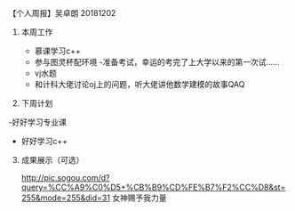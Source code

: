 【个人周报】吴卓朗 20181202

1. 本周工作

    - 慕课学习c++
    - 参与图灵杯配环境
    -准备考试，幸运的考完了上大学以来的第一次试......
    - vj水题
    - 和计科大佬讨论oj上的问题，听大佬讲他数学建模的故事QAQ
 	
2. 下周计划

  -好好学习专业课
  - 好好学习c++
  
  
3. 成果展示（可选）

	http://pic.sogou.com/d?query=%CC%A9%C0%D5+%CB%B9%CD%FE%B7%F2%CC%D8&st=255&mode=255&did=31
        女神赐予我力量
